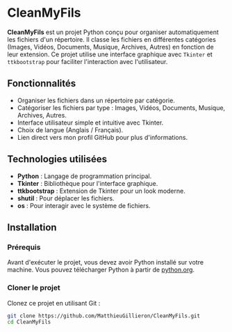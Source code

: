 # CleanMyFils

**CleanMyFils** est un projet Python conçu pour organiser automatiquement les fichiers d'un répertoire. Il classe les fichiers en différentes catégories (Images, Vidéos, Documents, Musique, Archives, Autres) en fonction de leur extension. Ce projet utilise une interface graphique avec `Tkinter` et `ttkbootstrap` pour faciliter l'interaction avec l'utilisateur.

## Fonctionnalités

- Organiser les fichiers dans un répertoire par catégorie.
- Catégoriser les fichiers par type : Images, Vidéos, Documents, Musique, Archives, Autres.
- Interface utilisateur simple et intuitive avec Tkinter.
- Choix de langue (Anglais / Français).
- Lien direct vers mon profil GitHub pour plus d'informations.

## Technologies utilisées

- **Python** : Langage de programmation principal.
- **Tkinter** : Bibliothèque pour l'interface graphique.
- **ttkbootstrap** : Extension de Tkinter pour un look moderne.
- **shutil** : Pour déplacer les fichiers.
- **os** : Pour interagir avec le système de fichiers.

## Installation

### Prérequis

Avant d'exécuter le projet, vous devez avoir Python installé sur votre machine. Vous pouvez télécharger Python à partir de [python.org](https://www.python.org/downloads/).

### Cloner le projet

Clonez ce projet en utilisant Git :

```bash
git clone https://github.com/MatthieuGillieron/CleanMyFils.git
cd CleanMyFils
